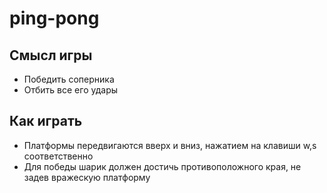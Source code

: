 # ping-pong
## Смысл игры
- Победить соперника
- Отбить все его удары
## Как играть
- Платформы передвигаются вверх и вниз, нажатием на клавиши w,s соответственно
- Для победы шарик должен достичь противоположного края, не задев вражескую платформу

